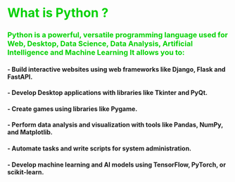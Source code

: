 # <span style="color: #00D100">What is Python ?</span>

### <span style="color: #00D100">Python is a powerful, versatile programming language used for Web, Desktop, Data Science, Data Analysis, Artificial Intelligence and Machine Learning It allows you to:</span>

#### - Build interactive websites using web frameworks like Django, Flask and FastAPI.
#### - Develop Desktop applications with libraries like Tkinter and PyQt.
#### - Create games using libraries like Pygame.
#### - Perform data analysis and visualization with tools like Pandas, NumPy, and Matplotlib.
#### - Automate tasks and write scripts for system administration.
#### - Develop machine learning and AI models using TensorFlow, PyTorch, or scikit-learn.